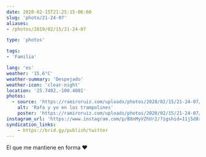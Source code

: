 ```yaml
---
date: 2020-02-15T21:25:15-06:00
slug: 'photo/21-24-07'
aliases:
- /photos/2019/02/15/21-24-07

type: 'photos'

tags:
- 'Familia'

lang: 'es'
weather: '15.6°C'
weather-summary: 'Despejado'
weather-icon: 'clear-night'
location: '25.7402,-100.4081'
photos:
  - source: 'https://ramiroruiz.com/uploads/photos/2020/02/15/21-24-07/rafa-y-yo-en-los-trampolines.jpg'
    alt: 'Rafa y yo en los trampolines'
    poster: 'https://ramiroruiz.com/uploads/photos/2020/02/15/21-24-07/poster.'
instagram_url: 'https://www.instagram.com/p/B8nMyVZhUr2/?igshid=11j5d8rczeq1u'
syndication_links:
    - https://brid.gy/publish/twitter
---
```

El que me mantiene en forma ❤️

